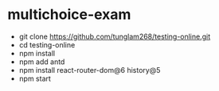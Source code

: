 # multichoice-exam
- git clone https://github.com/tunglam268/testing-online.git
- cd testing-online
- npm install
- npm add antd
- npm install react-router-dom@6 history@5
- npm start

